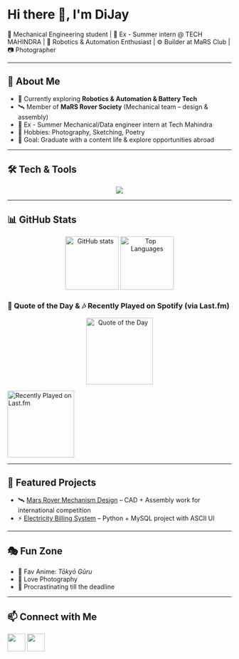 # Hi there 👋, I'm DiJay

🚀 Mechanical Engineering student | 🏢 Ex - Summer intern @ TECH MAHINDRA | 🌌 Robotics & Automation Enthusiast | ⚙️ Builder at MaRS Club | 📷 Photographer

---

## 🌟 About Me
- 🔭 Currently exploring **Robotics & Automation & Battery Tech**
- 🛰️ Member of **MaRS Rover Society** (Mechanical team – design & assembly)
- 🏢 Ex - Summer Mechanical/Data engineer intern at Tech Mahindra
- 🎨 Hobbies: Photography, Sketching, Poetry
- 🎯 Goal: Graduate with a content life & explore opportunities abroad

---

## 🛠️ Tech & Tools
<p align="center">
  <img src="https://skillicons.dev/icons?i=autodeskfusion360,solidworks,cpp,python,html,css,javascript,mysql,git,github,autocad" />
</p>

---

## 📊 GitHub Stats

<p align="center">
  <img src="https://github-readme-stats.vercel.app/api?username=just0dj&show_icons=true&theme=tokyonight" alt="GitHub stats" height="120"/>
  <img src="https://github-readme-stats.vercel.app/api/top-langs/?username=just0dj&layout=compact&theme=tokyonight" alt="Top Languages" height="120"/>
</p>

### 📜 Quote of the Day & 🎶 Recently Played on Spotify (via Last.fm)

<p align="center">
  <img src="https://quotes-github-readme.vercel.app/api?type=vertical&theme=dark" alt="Quote of the Day"  height="150"/>
</p>
<p>
  <a href="https://www.last.fm/user/Just0DJ">
    <img src="https://lastfm-recently-played.vercel.app/api?user=Just0DJ&theme=tokyonight" alt="Recently Played on Last.fm"  height="150"/>
  </a>
</p>

---

## 🚀 Featured Projects
- 🛰️ [Mars Rover Mechanism Design](https://www.instagram.com/p/DJv-9M2NCVi/?utm_source=ig_web_button_share_sheet&igsh=Ym5ydWxkdXhxN2g3) – CAD + Assembly work for international competition  
- ⚡ [Electricity Billing System](https://github.com/Just0DJ/Electricity-billing-system-project) – Python + MySQL project with ASCII UI  

---

## 🎭 Fun Zone
- 🎵 Fav Anime: *Tōkyō Gūru*  
- 📸 Love Photography  
- 👀 Procrastinating till the deadline  

---

## 📫 Connect with Me
<p align="left">
  <a href="https://www.linkedin.com/in/IamDijay"><img src="https://skillicons.dev/icons?i=linkedin" height="40"></a>
  <a href="https://www.instagram.com/just0dj"><img src="https://skillicons.dev/icons?i=instagram" height="40"></a>
</p>

